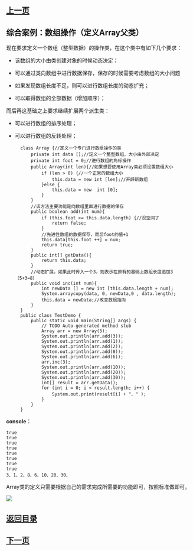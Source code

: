 ## [上一页](course58)

## 综合案例：数组操作（定义Array父类）


现在要求定义一个数组（整型数据）的操作类，在这个类中有如下几个要求：

- 该数组的大小由类创建对象的时候动态决定；

- 可以通过类向数组中进行数据保存，保存的时候需要考虑数组的大小问题

- 如果发现数组长度不足，则可以进行数组长度的动态扩充；

- 可以取得数组的全部数据（增加顺序）；

而后再这基础之上要求继续扩展两个派生类：

- 可以进行数组的排序处理；

- 可以进行数组的反转处理；


		class Array {//定义一个专门进行数组操作的类
			private int data [];//定义一个整型数组，大小由外部决定
			private int foot = 0;//进行数组的角标操作
			public Array(int len){//如果想要使用Array类必须设置数组大小
				if (len > 0) {//一个正常的数组大小
					this.data = new int [len];//开辟新数组
				}else {
					this.data = new  int [0];
				}
			}
			//该方法主要功能是向数组里面进行数据的保存
			public boolean add(int num){
				if (this.foot >= this.data.length) {//没空间了
					return false;
				}
				//先进性数组的数据保存，而后foot的值+1
				this.data[this.foot ++] = num;
				return true;
			}
			public int[] getData(){
				return this.data;
			}
			//动态扩展，如果此时传入一个3，则表示在原有的基础上数组长度追加3（5+3=8）
			public void inc(int num){
				int newData [] = new int [this.data.length + num];
				System.arraycopy(data, 0, newData,0 , data.length);
				this.data = newData;//改变数组指向
			}
		}
		public class TestDemo {
			public static void main(String[] args) {
				// TODO Auto-generated method stub
				Array arr = new Array(5);
				System.out.println(arr.add(3));
				System.out.println(arr.add(1));
				System.out.println(arr.add(2));
				System.out.println(arr.add(8));
				System.out.println(arr.add(6));
				arr.inc(3);
				System.out.println(arr.add(10));
				System.out.println(arr.add(20));
				System.out.println(arr.add(30));
				int[] result = arr.getData();
				for (int i = 0; i < result.length; i++) {
					System.out.print(result[i] + "、" );
				}
			}
		}

**console：**

	true
	true
	true
	true
	true
	true
	true
	true
	3、1、2、8、6、10、20、30、


Array类的定义只需要根据自己的需求完成所需要的功能即可，按照标准做即可。

![](https://i.imgur.com/nMqOYJZ.png)

## [返回目录](https://wuchengcheng110120.github.io/learnJava)
## [下一页](course60)
